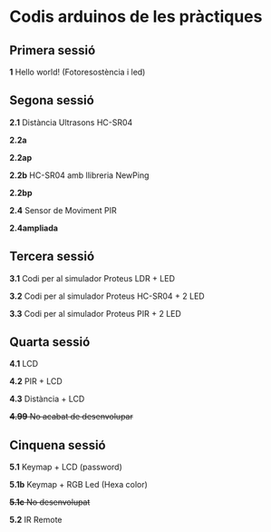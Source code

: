 # Codis arduinos de les pràctiques

## Primera sessió

**1** Hello world! (Fotoresostència i led)

## Segona sessió

**2.1** Distància Ultrasons HC-SR04

**2.2a** 

**2.2ap** 

**2.2b** HC-SR04 amb llibreria NewPing

**2.2bp** 

**2.4** Sensor de Moviment PIR

**2.4ampliada** 

##  Tercera sessió

**3.1** Codi per al simulador Proteus LDR + LED

**3.2** Codi per al simulador Proteus HC-SR04 + 2 LED

**3.3** Codi per al simulador Proteus PIR + 2 LED

## Quarta sessió

**4.1** LCD 

**4.2** PIR + LCD

**4.3** Distància + LCD

~~**4.99** No acabat de desenvolupar~~

## Cinquena sessió

**5.1** Keymap + LCD (password)

**5.1b** Keymap + RGB Led (Hexa color)

~~**5.1c** No desenvolupat~~

**5.2** IR Remote
